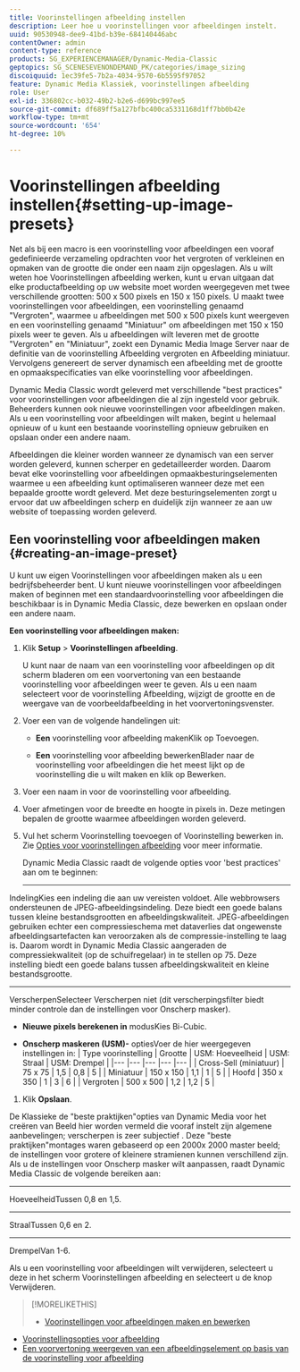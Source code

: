 ```yaml
---
title: Voorinstellingen afbeelding instellen
description: Leer hoe u voorinstellingen voor afbeeldingen instelt.
uuid: 90530948-dee9-41bd-b39e-684140446abc
contentOwner: admin
content-type: reference
products: SG_EXPERIENCEMANAGER/Dynamic-Media-Classic
geptopics: SG_SCENESEVENONDEMAND_PK/categories/image_sizing
discoiquuid: 1ec39fe5-7b2a-4034-9570-6b5595f97052
feature: Dynamic Media Klassiek, voorinstellingen afbeelding
role: User
exl-id: 336802cc-b032-49b2-b2e6-d699bc997ee5
source-git-commit: df689ff5a127bfbc400ca5331168d1ff7bb0b42e
workflow-type: tm+mt
source-wordcount: '654'
ht-degree: 10%

---
```


# Voorinstellingen afbeelding instellen{#setting-up-image-presets}

Net als bij een macro is een voorinstelling voor afbeeldingen een vooraf gedefinieerde verzameling opdrachten voor het vergroten of verkleinen en opmaken van de grootte die onder een naam zijn opgeslagen. Als u wilt weten hoe Voorinstellingen afbeelding werken, kunt u ervan uitgaan dat elke productafbeelding op uw website moet worden weergegeven met twee verschillende grootten: 500 x 500 pixels en 150 x 150 pixels. U maakt twee voorinstellingen voor afbeeldingen, een voorinstelling genaamd &quot;Vergroten&quot;, waarmee u afbeeldingen met 500 x 500 pixels kunt weergeven en een voorinstelling genaamd &quot;Miniatuur&quot; om afbeeldingen met 150 x 150 pixels weer te geven. Als u afbeeldingen wilt leveren met de grootte &quot;Vergroten&quot; en &quot;Miniatuur&quot;, zoekt een Dynamic Media Image Server naar de definitie van de voorinstelling Afbeelding vergroten en Afbeelding miniatuur. Vervolgens genereert de server dynamisch een afbeelding met de grootte en opmaakspecificaties van elke voorinstelling voor afbeeldingen.

Dynamic Media Classic wordt geleverd met verschillende &quot;best practices&quot; voor voorinstellingen voor afbeeldingen die al zijn ingesteld voor gebruik. Beheerders kunnen ook nieuwe voorinstellingen voor afbeeldingen maken. Als u een voorinstelling voor afbeeldingen wilt maken, begint u helemaal opnieuw of u kunt een bestaande voorinstelling opnieuw gebruiken en opslaan onder een andere naam.

Afbeeldingen die kleiner worden wanneer ze dynamisch van een server worden geleverd, kunnen scherper en gedetailleerder worden. Daarom bevat elke voorinstelling voor afbeeldingen opmaakbesturingselementen waarmee u een afbeelding kunt optimaliseren wanneer deze met een bepaalde grootte wordt geleverd. Met deze besturingselementen zorgt u ervoor dat uw afbeeldingen scherp en duidelijk zijn wanneer ze aan uw website of toepassing worden geleverd.

## Een voorinstelling voor afbeeldingen maken {#creating-an-image-preset}

U kunt uw eigen Voorinstellingen voor afbeeldingen maken als u een bedrijfsbeheerder bent. U kunt nieuwe voorinstellingen voor afbeeldingen maken of beginnen met een standaardvoorinstelling voor afbeeldingen die beschikbaar is in Dynamic Media Classic, deze bewerken en opslaan onder een andere naam.

**Een voorinstelling voor afbeeldingen maken:**

1. Klik **Setup** > **Voorinstellingen afbeelding**.

   U kunt naar de naam van een voorinstelling voor afbeeldingen op dit scherm bladeren om een voorvertoning van een bestaande voorinstelling voor afbeeldingen weer te geven. Als u een naam selecteert voor de voorinstelling Afbeelding, wijzigt de grootte en de weergave van de voorbeeldafbeelding in het voorvertoningsvenster.

1. Voer een van de volgende handelingen uit:

   * **Een**
voorinstelling voor afbeelding makenKlik op Toevoegen.

   * **Een**
voorinstelling voor afbeelding bewerkenBlader naar de voorinstelling voor afbeeldingen die het meest lijkt op de voorinstelling die u wilt maken en klik op Bewerken.

1. Voer een naam in voor de voorinstelling voor afbeelding.
1. Voer afmetingen voor de breedte en hoogte in pixels in. Deze metingen bepalen de grootte waarmee afbeeldingen worden geleverd.
1. Vul het scherm Voorinstelling toevoegen of Voorinstelling bewerken in. Zie [Opties voor voorinstellingen afbeelding](application-setup.md#image_preset_options) voor meer informatie.

   Dynamic Media Classic raadt de volgende opties voor &#39;best practices&#39; aan om te beginnen:

   * ****
IndelingKies een indeling die aan uw vereisten voldoet. Alle webbrowsers ondersteunen de JPEG-afbeeldingsindeling. Deze biedt een goede balans tussen kleine bestandsgrootten en afbeeldingskwaliteit. JPEG-afbeeldingen gebruiken echter een compressieschema met dataverlies dat ongewenste afbeeldingsartefacten kan veroorzaken als de compressie-instelling te laag is. Daarom wordt in Dynamic Media Classic aangeraden de compressiekwaliteit (op de schuifregelaar) in te stellen op 75. Deze instelling biedt een goede balans tussen afbeeldingskwaliteit en kleine bestandsgrootte.

   * ****
VerscherpenSelecteer Verscherpen niet (dit verscherpingsfilter biedt minder controle dan de instellingen voor Onscherp masker).

   * **Nieuwe pixels berekenen in**
modusKies Bi-Cubic.

   * **Onscherp maskeren (USM)-**
optiesVoer de hier weergegeven instellingen in:
   | Type voorinstelling | Grootte | USM: Hoeveelheid | USM: Straal | USM: Drempel |
   |--- |--- |--- |--- |--- |
   | Cross-Sell (miniatuur) | 75 x 75 | 1,5 | 0,8 | 5 |
   | Miniatuur | 150 x 150 | 1,1 | 1 | 5 |
   | Hoofd | 350 x 350 | 1 | 3 | 6 |
   | Vergroten | 500 x 500 | 1,2 | 1,2 | 5 |

1. Klik **Opslaan**.

De Klassieke de &quot;beste praktijken&quot;opties van Dynamic Media voor het creëren van Beeld hier worden vermeld die vooraf instelt zijn algemene aanbevelingen; verscherpen is zeer subjectief . Deze &quot;beste praktijken&quot;montages waren gebaseerd op een 2000x 2000 master beeld; de instellingen voor grotere of kleinere stramienen kunnen verschillend zijn. Als u de instellingen voor Onscherp masker wilt aanpassen, raadt Dynamic Media Classic de volgende bereiken aan:

* ****
HoeveelheidTussen 0,8 en 1,5.

* ****
StraalTussen 0,6 en 2.

* ****
DrempelVan 1-6.

Als u een voorinstelling voor afbeeldingen wilt verwijderen, selecteert u deze in het scherm Voorinstellingen afbeelding en selecteert u de knop Verwijderen.

>[!MORELIKETHIS]
>
>* [Voorinstellingen voor afbeeldingen maken en bewerken](application-setup.md#creating_and_editing_image_presets)
* [Voorinstellingsopties voor afbeelding](application-setup.md#image_preset_options)
* [Een voorvertoning weergeven van een afbeeldingselement op basis van de voorinstelling voor afbeelding](previewing-asset.md#previewing_an_image_asset_based_on_its_image_preset)

